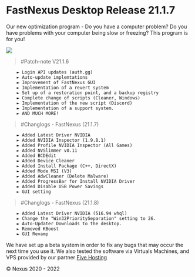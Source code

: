 # FastNexus Desktop Release 21.1.7
Our new optimization program - Do you have a computer problem? Do you have problems with your computer being slow or freezing? This program is for you!

<img src="https://everblack.xyz/img/fast1.gif"/>

 > #Patch-note V21.1.6
    
        ► Login API updates (auth.gg)
        ► Auto-update implemtations
        ► Improvement of FastNexus GUI
        ► Implementation of a revert system
        ► Set up of a restoration point, and a backup registry
        ► Complete change of scripts (Cleaner, Windows)
        ► Implementation of the new script (Discord)
        ► Implementation of a support system.
        ► AND MUCH MORE!
                     
   > #Changlogs - FastNexus (21.1.7)
       
        ► Added Latest Driver NVIDIA
        ► Added NVIDIA Inspector (1.9.8.1)
        ► Added Profile NVIDIA Inspector (All Games)
        ► Added NVSlimmer v0.11
        ► Added BCDEdit
        ► Added Device Cleaner
        ► Added Install Package (C++, DirectX)
        ► Added Mode MSI (V3)
        ► Added AdwCleaner (Delete Malware)
        ► Added ProgressBar for Install NVIDIA Driver
        ► Added Disable USB Power Savings
        ► GUI setting

   > #Changlogs - FastNexus (21.1.8)
    
        ► Added Latest Driver NVIDIA (516.94 whql)
        ► Change the "Win32PrioritySeparation" setting to 26.
        ► Auto-Updater Downloads to the desktop.
        ► Removed KBoost
        ► GUI Revamp

        
   We have set up a beta system in order to fix any bugs that may occur the next time you use it. 
   We also tested the software via Virtuals Machines, and VPS provided by our partner <a href="https://fivehosting.net/en//">Five Hosting</a></span>         
       
                       
© Nexus 2020 - 2022
